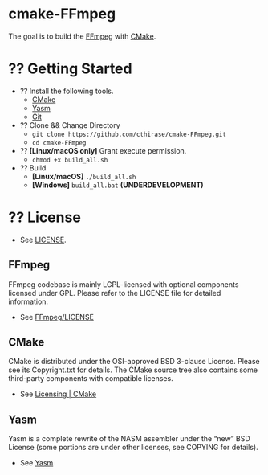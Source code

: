 cmake-FFmpeg
=============

The goal is to build the [FFmpeg](https://github.com/FFmpeg/FFmpeg) with [CMake](https://cmake.org).

# ?? Getting Started
- ?? Install the following tools.
    - [CMake](https://cmake.org/)
    - [Yasm](https://yasm.tortall.net)
    - [Git](https://git-scm.com)
- ?? Clone && Change Directory
    - `git clone https://github.com/cthirase/cmake-FFmpeg.git`
    - `cd cmake-FFmpeg`
- ?? **[Linux/macOS only]** Grant execute permission.
    - `chmod +x build_all.sh`
- ?? Build
    - **[Linux/macOS]** `./build_all.sh`
    - **[Windows]** `build_all.bat` **(UNDERDEVELOPMENT)**

# ?? License
- See [LICENSE](LICENSE).

## FFmpeg
FFmpeg codebase is mainly LGPL-licensed with optional components licensed under GPL. Please refer to the LICENSE file for detailed information.
- See [FFmpeg/LICENSE](https://github.com/FFmpeg/FFmpeg/blob/master/LICENSE.md)

## CMake
CMake is distributed under the OSI-approved BSD 3-clause License.  Please see its Copyright.txt for details. The CMake source tree also contains some third-party components with compatible licenses.
- See [Licensing | CMake](https://cmake.org/licensing/)

## Yasm
Yasm is a complete rewrite of the NASM assembler under the “new” BSD License (some portions are under other licenses, see COPYING for details).
- See [Yasm](https://yasm.tortall.net)
